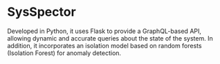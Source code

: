 # SysSpector
Developed in Python, it uses Flask to provide a GraphQL-based API, allowing dynamic and accurate queries about the state of the system. In addition, it incorporates an isolation model based on random forests (Isolation Forest) for anomaly detection.

